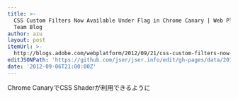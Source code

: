 ```yaml
---
title: >-
  CSS Custom Filters Now Available Under Flag in Chrome Canary | Web Platform
  Team Blog
author: azu
layout: post
itemUrl: >-
  http://blogs.adobe.com/webplatform/2012/09/21/css-custom-filters-now-available-under-flag-in-chrome-canary/
editJSONPath: 'https://github.com/jser/jser.info/edit/gh-pages/data/2012/09/index.json'
date: '2012-09-06T21:00:00Z'
---
```

Chrome CanaryでCSS Shaderが利用できるように
